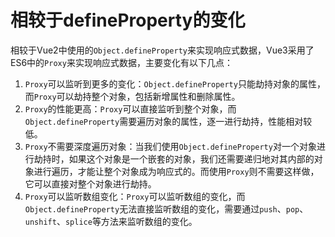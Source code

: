 # 相较于defineProperty的变化
相较于Vue2中使用的`Object.defineProperty`来实现响应式数据，Vue3采用了ES6中的`Proxy`来实现响应式数据，主要变化有以下几点：
1. `Proxy`可以监听到更多的变化：`Object.defineProperty`只能劫持对象的属性，而`Proxy`可以劫持整个对象，包括新增属性和删除属性。
2. `Proxy`的性能更高：`Proxy`可以直接监听到整个对象，而`Object.defineProperty`需要遍历对象的属性，逐一进行劫持，性能相对较低。
3. `Proxy`不需要深度遍历对象：当我们使用`Object.defineProperty`对一个对象进行劫持时，如果这个对象是一个嵌套的对象，我们还需要递归地对其内部的对象进行遍历，才能让整个对象成为响应式的。而使用`Proxy`则不需要这样做，它可以直接对整个对象进行劫持。
4. `Proxy`可以监听数组变化：`Proxy`可以监听数组的变化，而`Object.defineProperty`无法直接监听数组的变化，需要通过`push`、`pop`、`unshift`、`splice`等方法来监听数组的变化。
